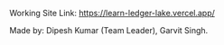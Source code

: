Working Site Link: https://learn-ledger-lake.vercel.app/


Made by: Dipesh Kumar (Team Leader), Garvit Singh.
